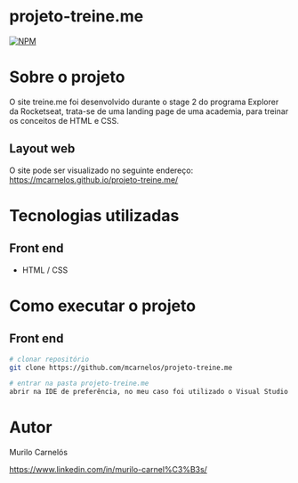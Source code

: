 # projeto-treine.me
[![NPM](https://img.shields.io/npm/l/react)](https://github.com/mcarnelos/projeto-treine.me/new/master/LICENSE)

# Sobre o projeto

O site treine.me foi desenvolvido durante o stage 2 do programa Explorer da Rocketseat, trata-se de uma landing page de uma academia, 
para treinar os conceitos de HTML e CSS.

## Layout web
O site pode ser visualizado no seguinte endereço: 
https://mcarnelos.github.io/projeto-treine.me/

# Tecnologias utilizadas
## Front end
- HTML / CSS 

# Como executar o projeto

## Front end

```bash
# clonar repositório
git clone https://github.com/mcarnelos/projeto-treine.me

# entrar na pasta projeto-treine.me
abrir na IDE de preferência, no meu caso foi utilizado o Visual Studio Code.
```

# Autor

Murilo Carnelós

https://www.linkedin.com/in/murilo-carnel%C3%B3s/
